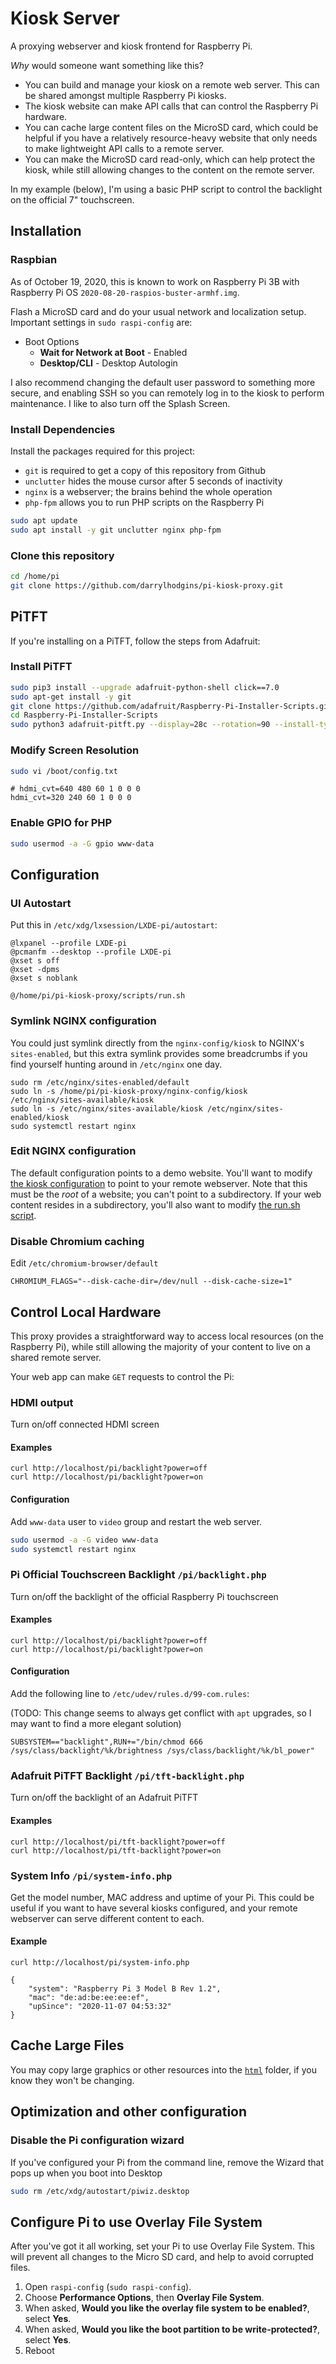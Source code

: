 # Kiosk Server

A proxying webserver and kiosk frontend for Raspberry Pi.

_Why_ would someone want something like this?

* You can build and manage your kiosk on a remote web server.  This can be shared amongst multiple Raspberry Pi kiosks.
* The kiosk website can make API calls that can control the Raspberry Pi hardware.
* You can cache large content files on the MicroSD card, which could be helpful if you have a relatively resource-heavy website that only needs to make lightweight API calls to a remote server.
* You can make the MicroSD card read-only, which can help protect the kiosk, while still allowing changes to the content on the remote server.

In my example (below), I'm using a basic PHP script to control the backlight on the official 7" touchscreen.

## Installation

### Raspbian

As of October 19, 2020, this is known to work on Raspberry Pi 3B with Raspberry Pi OS `2020-08-20-raspios-buster-armhf.img`.

Flash a MicroSD card and do your usual network and localization setup.  Important settings in `sudo raspi-config` are:

* Boot Options
    * **Wait for Network at Boot** - Enabled
    * **Desktop/CLI** - Desktop Autologin 

I also recommend changing the default user password to something more secure, and enabling SSH so you can remotely log in to the kiosk to perform maintenance.  I like to also turn off the Splash Screen.

### Install Dependencies

Install the packages required for this project:

* `git` is required to get a copy of this repository from Github
* `unclutter` hides the mouse cursor after 5 seconds of inactivity
* `nginx` is a webserver; the brains behind the whole operation
* `php-fpm` allows you to run PHP scripts on the Raspberry Pi

```bash
sudo apt update
sudo apt install -y git unclutter nginx php-fpm
```

### Clone this repository

```bash
cd /home/pi
git clone https://github.com/darrylhodgins/pi-kiosk-proxy.git
```

## PiTFT

If you're installing on a PiTFT, follow the steps from Adafruit:

### Install PiTFT

```bash
sudo pip3 install --upgrade adafruit-python-shell click==7.0
sudo apt-get install -y git
git clone https://github.com/adafruit/Raspberry-Pi-Installer-Scripts.git
cd Raspberry-Pi-Installer-Scripts
sudo python3 adafruit-pitft.py --display=28c --rotation=90 --install-type=fbcp
```

### Modify Screen Resolution

```bash
sudo vi /boot/config.txt
```

```
# hdmi_cvt=640 480 60 1 0 0 0
hdmi_cvt=320 240 60 1 0 0 0
```

### Enable GPIO for PHP

```bash
sudo usermod -a -G gpio www-data
```

## Configuration

### UI Autostart

Put this in `/etc/xdg/lxsession/LXDE-pi/autostart`:

```
@lxpanel --profile LXDE-pi
@pcmanfm --desktop --profile LXDE-pi
@xset s off
@xset -dpms
@xset s noblank

@/home/pi/pi-kiosk-proxy/scripts/run.sh
```

### Symlink NGINX configuration

You could just symlink directly from the `nginx-config/kiosk` to NGINX's `sites-enabled`, but this extra symlink provides some breadcrumbs if you find yourself hunting around in `/etc/nginx` one day.

```
sudo rm /etc/nginx/sites-enabled/default
sudo ln -s /home/pi/pi-kiosk-proxy/nginx-config/kiosk /etc/nginx/sites-available/kiosk
sudo ln -s /etc/nginx/sites-available/kiosk /etc/nginx/sites-enabled/kiosk
sudo systemctl restart nginx
```

### Edit NGINX configuration

The default configuration points to a demo website.  You'll want to modify [the kiosk configuration](./nginx-config/kiosk) to point to your remote webserver.  Note that this must be the _root_ of a website; you can't point to a subdirectory.  If your web content resides in a subdirectory, you'll also want to modify [the run.sh script](./scripts/run.sh).

### Disable Chromium caching

Edit `/etc/chromium-browser/default`

```
CHROMIUM_FLAGS="--disk-cache-dir=/dev/null --disk-cache-size=1"
```

## Control Local Hardware

This proxy provides a straightforward way to access local resources (on the Raspberry Pi), while still allowing the majority of your content to live on a shared remote server.

Your web app can make `GET` requests to control the Pi:

### HDMI output

Turn on/off connected HDMI screen

#### Examples

```
curl http://localhost/pi/backlight?power=off
curl http://localhost/pi/backlight?power=on
```

#### Configuration

Add `www-data` user to `video` group and restart the web server.

```bash
sudo usermod -a -G video www-data
sudo systemctl restart nginx
```

### Pi Official Touchscreen Backlight `/pi/backlight.php`

Turn on/off the backlight of the official Raspberry Pi touchscreen

#### Examples

```
curl http://localhost/pi/backlight?power=off
curl http://localhost/pi/backlight?power=on
```

#### Configuration

Add the following line to `/etc/udev/rules.d/99-com.rules`:

(TODO: This change seems to always get conflict with `apt` upgrades, so I may want to find a more elegant solution)

```
SUBSYSTEM=="backlight",RUN+="/bin/chmod 666 /sys/class/backlight/%k/brightness /sys/class/backlight/%k/bl_power"
```

### Adafruit PiTFT Backlight `/pi/tft-backlight.php`

Turn on/off the backlight of an Adafruit PiTFT

#### Examples

```
curl http://localhost/pi/tft-backlight?power=off
curl http://localhost/pi/tft-backlight?power=on
```

### System Info `/pi/system-info.php`

Get the model number, MAC address and uptime of your Pi.  This could be useful if you want to have several kiosks configured, and your remote webserver can serve different content to each.

#### Example

```
curl http://localhost/pi/system-info.php

{
	"system": "Raspberry Pi 3 Model B Rev 1.2",
	"mac": "de:ad:be:ee:ee:ef",
	"upSince": "2020-11-07 04:53:32"
}
```

## Cache Large Files

You may copy large graphics or other resources into the [`html`](./html) folder, if you know they won't be changing.

## Optimization and other configuration

### Disable the Pi configuration wizard

If you've configured your Pi from the command line, remove the Wizard that pops up when you boot into Desktop

```bash
sudo rm /etc/xdg/autostart/piwiz.desktop 
```

## Configure Pi to use Overlay File System

After you've got it all working, set your Pi to use Overlay File System.  This will prevent all changes to the Micro SD card, and help to avoid corrupted files.

1. Open `raspi-config` (`sudo raspi-config`).
2. Choose **Performance Options**, then **Overlay File System**.
3. When asked, **Would you like the overlay file system to be enabled?**, select **Yes**.
4. When asked, **Would you like the boot partition to be write-protected?**, select **Yes**.
5. Reboot